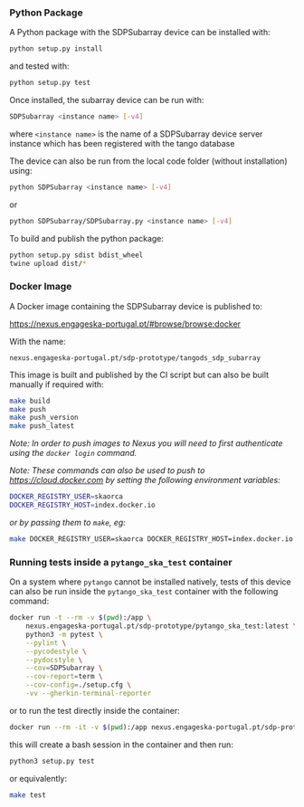 ### Python Package

A Python package with the SDPSubarray device can be installed with:

```bash
python setup.py install
```

and tested with:

```bash
python setup.py test
```

Once installed, the subarray device can be run with:

```bash
SDPSubarray <instance name> [-v4]
```

where `<instance name>` is the name of a SDPSubarray device server instance
which has been registered with the tango database

The device can also be run from the local code folder (without installation)
using:

```bash
python SDPSubarray <instance name> [-v4]
```

or

```bash
python SDPSubarray/SDPSubarray.py <instance name> [-v4]
```

To build and publish the python package:

```bash
python setup.py sdist bdist_wheel
twine upload dist/*
```

### Docker Image

A Docker image containing the SDPSubarray device is published to:

<https://nexus.engageska-portugal.pt/#browse/browse:docker>

With the name:

```
nexus.engageska-portugal.pt/sdp-prototype/tangods_sdp_subarray
```

This image is built and published by the CI script but can also be built
manually if required with:

```bash
make build
make push
make push_version
make push_latest
```

*Note: In order to push images to Nexus you will need to first authenticate
using the `docker login` command.*

*Note: These commands can also be used to push to <https://cloud.docker.com> by
setting the following environment variables:*
```bash
DOCKER_REGISTRY_USER=skaorca
DOCKER_REGISTRY_HOST=index.docker.io
```
*or by passing them to `make`, eg:*
```bash
make DOCKER_REGISTRY_USER=skaorca DOCKER_REGISTRY_HOST=index.docker.io build
```

### Running tests inside a `pytango_ska_test` container

On a system where `pytango` cannot be installed natively, tests of this device
can also be run inside the `pytango_ska_test` container with the following
command:

```bash
docker run -t --rm -v $(pwd):/app \
    nexus.engageska-portugal.pt/sdp-prototype/pytango_ska_test:latest \
    python3 -m pytest \
    --pylint \
    --pycodestyle \
    --pydocstyle \
    --cov=SDPSubarray \
    --cov-report=term \
    --cov-config=./setup.cfg \
    -vv --gherkin-terminal-reporter
```

or to run the test directly inside the container:

```bash
docker run --rm -it -v $(pwd):/app nexus.engageska-portugal.pt/sdp-prototype/pytango_ska_test:latest
```

this will create a bash session in the container and then run:

```bash
python3 setup.py test
```

or equivalently:

```bash
make test
```
